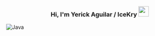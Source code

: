 <h3 align="center">
  Hi, I'm Yerick Aguilar / IceKry
  <img src="https://media3.giphy.com/media/fMgTf1GYDNhaLhBM12/giphy.gif" width="28">
</h3>

![Java](https://img.shields.io/badge/java-%23ED8B00.svg?style=for-the-badge&logo=openjdk&logoColor=white)
